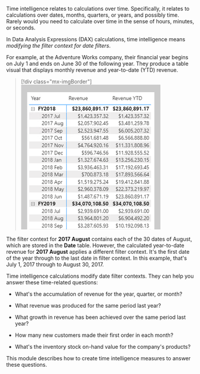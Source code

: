 Time intelligence relates to calculations over time. Specifically, it relates to calculations over dates, months, quarters, or years, and possibly time. Rarely would you need to calculate over time in the sense of hours, minutes, or seconds.

In Data Analysis Expressions (DAX) calculations, time intelligence means *modifying the filter context for date filters*.

For example, at the Adventure Works company, their financial year begins on July 1 and ends on June 30 of the following year. They produce a table visual that displays monthly revenue and year-to-date (YTD) revenue.

> [!div class="mx-imgBorder"]
> [![An image shows a matrix visual with grouping on Year and Month on the rows and Revenue and Revenue YTD summarizations.](../media/dax-matrix-revenue-ytd-ss.png)](../media/dax-matrix-revenue-ytd-ss.png#lightbox)

The filter context for **2017 August** contains each of the 30 dates of August, which are stored in the **Date** table. However, the calculated year-to-date revenue for **2017 August** applies a different filter context. It's the first date of the year through to the last date in filter context. In this example, that's July 1, 2017 through to August 30, 2017.

Time intelligence calculations modify date filter contexts. They can help you answer these time-related questions:

-   What's the accumulation of revenue for the year, quarter, or month?

-   What revenue was produced for the same period last year?

-   What growth in revenue has been achieved over the same period last year?

-   How many new customers made their first order in each month?

-   What's the inventory stock on-hand value for the company's products?

This module describes how to create time intelligence measures to answer these questions.

